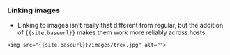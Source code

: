 
### Linking images
- Linking to images isn’t really that different from regular, but the addition of `{{site.baseurl}}` makes them work more reliably across hosts.
```
<img src="{{site.baseurl}}/images/trex.jpg" alt="">
```
